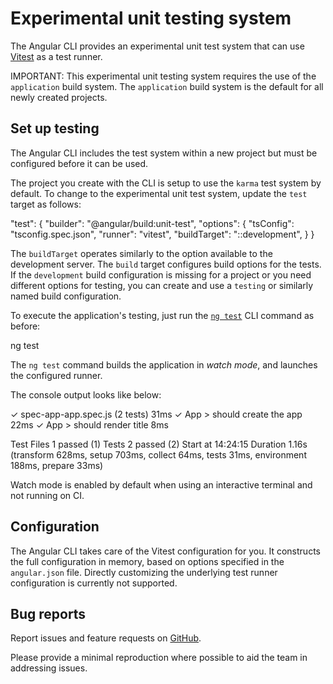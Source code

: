 # Experimental unit testing system

The Angular CLI provides an experimental unit test system that can use [Vitest](https://vitest.dev/) as a test runner.

IMPORTANT: This experimental unit testing system requires the use of the `application` build system.
The `application` build system is the default for all newly created projects.

## Set up testing

The Angular CLI includes the test system within a new project but must be configured before it can be used.

The project you create with the CLI is setup to use the `karma` test system by default.
To change to the experimental unit test system, update the `test` target as follows:

<docs-code language="json">
"test": {
  "builder": "@angular/build:unit-test",
  "options": {
    "tsConfig": "tsconfig.spec.json",
    "runner": "vitest",
    "buildTarget": "::development",
  }
}
</docs-code>

The `buildTarget` operates similarly to the option available to the development server.
The `build` target configures build options for the tests.
If the `development` build configuration is missing for a project or you need
different options for testing, you can create and use a `testing` or similarly named build configuration.

To execute the application's testing, just run the [`ng test`](cli/test) CLI command as before:

<docs-code language="shell">

ng test

</docs-code>

The `ng test` command builds the application in *watch mode*, and launches the configured runner.

The console output looks like below:

<docs-code language="shell">
 ✓ spec-app-app.spec.js (2 tests) 31ms
   ✓ App > should create the app 22ms
   ✓ App > should render title 8ms

 Test Files  1 passed (1)
      Tests  2 passed (2)
   Start at  14:24:15
   Duration  1.16s (transform 628ms, setup 703ms, collect 64ms, tests 31ms, environment 188ms, prepare 33ms)
</docs-code>

Watch mode is enabled by default when using an interactive terminal and not running on CI.

## Configuration

The Angular CLI takes care of the Vitest configuration for you. It constructs the full configuration in memory, based on options specified in the `angular.json` file.
Directly customizing the underlying test runner configuration is currently not supported.

## Bug reports

Report issues and feature requests on [GitHub](https://github.com/angular/angular-cli/issues).

Please provide a minimal reproduction where possible to aid the team in addressing issues.